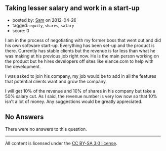 ## Taking lesser salary and work in a start-up

- posted by: [Sam](https://stackexchange.com/users/-1/17692-sam) on 2012-04-26
- tagged: `equity`, `shares`, `salary`
- score: 0

I am in the process of negotiating with my former boss that went out and did his own software start-up.  Everything has been set-up and the product is there.  Currently has stable clients but the revenue is far less than what he was making at his previous job right now.  He is the main person working on the product but he hires developers off sites like elance.com to help with the development.

I was asked to join his company, my job would be to add in all the features that potential clients want and grow the company.

I will get 10% of the revenue and 10% of shares in his company but take a 50% salary cut.  As I said, the revenue number is very low now so that 10% isn't a lot of money.  Any suggestions would be greatly appreciated.

## No Answers

There were no answers to this question.


---

All content is licensed under the [CC BY-SA 3.0 license](https://creativecommons.org/licenses/by-sa/3.0/).
